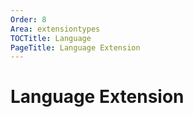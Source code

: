 ```yaml
---
Order: 8
Area: extensiontypes
TOCTitle: Language
PageTitle: Language Extension
---
```


# Language Extension